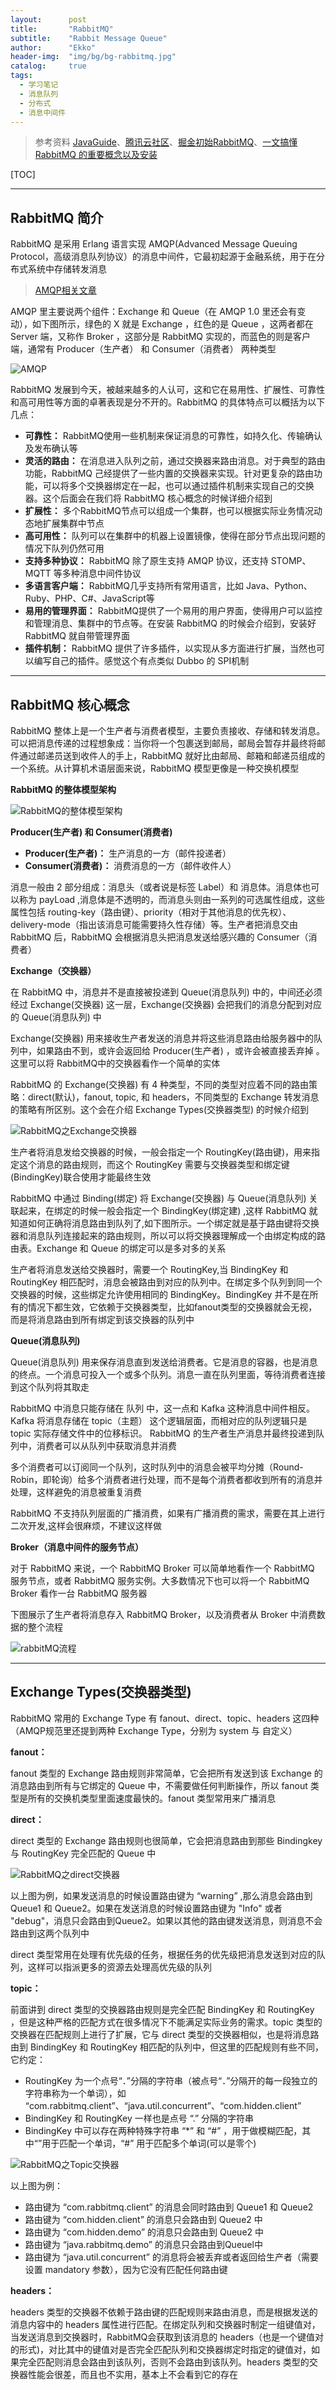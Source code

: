 ```yaml
---
layout:      post
title:       "RabbitMQ"
subtitle:    "Rabbit Message Queue"
author:      "Ekko"
header-img:  "img/bg/bg-rabbitmq.jpg"
catalog:     true
tags:
  - 学习笔记
  - 消息队列
  - 分布式
  - 消息中间件
---
```


> 参考资料 [JavaGuide](https://github.com/Snailclimb/JavaGuide/blob/master/docs/system-design/data-communication/rabbitmq.md)、[腾讯云社区](https://cloud.tencent.com/developer/article/1578104)、[掘金初始RabbitMQ](https://juejin.im/post/6844903975360135176)、[一文搞懂 RabbitMQ 的重要概念以及安装](https://cloud.tencent.com/developer/news/372423)

[TOC]

---

## RabbitMQ 简介

RabbitMQ 是采用 Erlang 语言实现 AMQP(Advanced Message Queuing Protocol，高级消息队列协议）的消息中间件，它最初起源于金融系统，用于在分布式系统中存储转发消息

> [AMQP相关文章](https://zxnchupg.github.io/2020/08/19/%E6%B6%88%E6%81%AF%E9%98%9F%E5%88%97/)

AMQP 里主要说两个组件：Exchange 和 Queue（在 AMQP 1.0 里还会有变动），如下图所示，绿色的 X 就是  Exchange ，红色的是 Queue ，这两者都在 Server 端，又称作 Broker ，这部分是 RabbitMQ  实现的，而蓝色的则是客户端，通常有 Producer（生产者） 和 Consumer（消费者） 两种类型

![AMQP](https://gitee.com/zxNchuPG/blogimage/raw/master/img/AMQP.png)

RabbitMQ 发展到今天，被越来越多的人认可，这和它在易用性、扩展性、可靠性和高可用性等方面的卓著表现是分不开的。RabbitMQ 的具体特点可以概括为以下几点：

- **可靠性：** RabbitMQ使用一些机制来保证消息的可靠性，如持久化、传输确认及发布确认等
- **灵活的路由：** 在消息进入队列之前，通过交换器来路由消息。对于典型的路由功能，RabbitMQ 己经提供了一些内置的交换器来实现。针对更复杂的路由功能，可以将多个交换器绑定在一起，也可以通过插件机制来实现自己的交换器。这个后面会在我们将 RabbitMQ 核心概念的时候详细介绍到
- **扩展性：** 多个RabbitMQ节点可以组成一个集群，也可以根据实际业务情况动态地扩展集群中节点
- **高可用性：** 队列可以在集群中的机器上设置镜像，使得在部分节点出现问题的情况下队列仍然可用
- **支持多种协议：** RabbitMQ 除了原生支持 AMQP 协议，还支持 STOMP、MQTT 等多种消息中间件协议
- **多语言客户端：** RabbitMQ几乎支持所有常用语言，比如 Java、Python、Ruby、PHP、C#、JavaScript等
- **易用的管理界面：** RabbitMQ提供了一个易用的用户界面，使得用户可以监控和管理消息、集群中的节点等。在安装 RabbitMQ 的时候会介绍到，安装好 RabbitMQ 就自带管理界面
- **插件机制：** RabbitMQ 提供了许多插件，以实现从多方面进行扩展，当然也可以编写自己的插件。感觉这个有点类似 Dubbo 的 SPI机制

---

## RabbitMQ 核心概念

RabbitMQ 整体上是一个生产者与消费者模型，主要负责接收、存储和转发消息。可以把消息传递的过程想象成：当你将一个包裹送到邮局，邮局会暂存并最终将邮件通过邮递员送到收件人的手上，RabbitMQ 就好比由邮局、邮箱和邮递员组成的一个系统。从计算机术语层面来说，RabbitMQ 模型更像是一种交换机模型

**RabbitMQ 的整体模型架构**

![RabbitMQ的整体模型架构](https://gitee.com/zxNchuPG/blogimage/raw/master/img/RabbitMQ%E7%9A%84%E6%95%B4%E4%BD%93%E6%A8%A1%E5%9E%8B%E6%9E%B6%E6%9E%84.jpg)

**Producer(生产者) 和 Consumer(消费者)**

- **Producer(生产者)：** 生产消息的一方（邮件投递者）
- **Consumer(消费者)：** 消费消息的一方（邮件收件人）

消息一般由 2 部分组成：消息头（或者说是标签 Label）和 消息体。消息体也可以称为 payLoad ,消息体是不透明的，而消息头则由一系列的可选属性组成，这些属性包括 routing-key（路由键）、priority（相对于其他消息的优先权）、delivery-mode（指出该消息可能需要持久性存储）等。生产者把消息交由 RabbitMQ 后，RabbitMQ 会根据消息头把消息发送给感兴趣的 Consumer（消费者）

**Exchange（交换器）**

在 RabbitMQ 中，消息并不是直接被投递到 Queue(消息队列) 中的，中间还必须经过 Exchange(交换器) 这一层，Exchange(交换器) 会把我们的消息分配到对应的 Queue(消息队列) 中

Exchange(交换器) 用来接收生产者发送的消息并将这些消息路由给服务器中的队列中，如果路由不到，或许会返回给 Producer(生产者) ，或许会被直接丢弃掉 。这里可以将 RabbitMQ中的交换器看作一个简单的实体

RabbitMQ 的 Exchange(交换器) 有 4 种类型，不同的类型对应着不同的路由策略：direct(默认)，fanout, topic, 和 headers，不同类型的 Exchange 转发消息的策略有所区别。这个会在介绍 Exchange Types(交换器类型) 的时候介绍到

![RabbitMQ之Exchange交换器](https://gitee.com/zxNchuPG/blogimage/raw/master/img/RabbitMQ%E4%B9%8BExchange%E4%BA%A4%E6%8D%A2%E5%99%A8.jpg)

生产者将消息发给交换器的时候，一般会指定一个 RoutingKey(路由键)，用来指定这个消息的路由规则，而这个 RoutingKey 需要与交换器类型和绑定键(BindingKey)联合使用才能最终生效

RabbitMQ 中通过 Binding(绑定) 将 Exchange(交换器) 与 Queue(消息队列) 关联起来，在绑定的时候一般会指定一个 BindingKey(绑定建) ,这样 RabbitMQ 就知道如何正确将消息路由到队列了,如下图所示。一个绑定就是基于路由键将交换器和消息队列连接起来的路由规则，所以可以将交换器理解成一个由绑定构成的路由表。Exchange 和 Queue 的绑定可以是多对多的关系

生产者将消息发送给交换器时，需要一个 RoutingKey,当 BindingKey 和 RoutingKey 相匹配时，消息会被路由到对应的队列中。在绑定多个队列到同一个交换器的时候，这些绑定允许使用相同的 BindingKey。BindingKey 并不是在所有的情况下都生效，它依赖于交换器类型，比如fanout类型的交换器就会无视，而是将消息路由到所有绑定到该交换器的队列中

**Queue(消息队列)**

Queue(消息队列) 用来保存消息直到发送给消费者。它是消息的容器，也是消息的终点。一个消息可投入一个或多个队列。消息一直在队列里面，等待消费者连接到这个队列将其取走

RabbitMQ 中消息只能存储在 队列 中，这一点和 Kafka 这种消息中间件相反。Kafka 将消息存储在 topic（主题） 这个逻辑层面，而相对应的队列逻辑只是 topic 实际存储文件中的位移标识。 RabbitMQ 的生产者生产消息并最终投递到队列中，消费者可以从队列中获取消息并消费

多个消费者可以订阅同一个队列，这时队列中的消息会被平均分摊（Round-Robin，即轮询）给多个消费者进行处理，而不是每个消费者都收到所有的消息并处理，这样避免的消息被重复消费

RabbitMQ 不支持队列层面的广播消费，如果有广播消费的需求，需要在其上进行二次开发,这样会很麻烦，不建议这样做

**Broker（消息中间件的服务节点）**

对于 RabbitMQ 来说，一个 RabbitMQ Broker 可以简单地看作一个 RabbitMQ 服务节点，或者 RabbitMQ 服务实例。大多数情况下也可以将一个 RabbitMQ Broker 看作一台 RabbitMQ 服务器

下图展示了生产者将消息存入 RabbitMQ Broker，以及消费者从 Broker 中消费数据的整个流程

![rabbitMQ流程](https://gitee.com/zxNchuPG/blogimage/raw/master/img/rabbitMQ%E6%B5%81%E7%A8%8B.jpg)

---

## Exchange Types(交换器类型)

RabbitMQ 常用的 Exchange Type 有 fanout、direct、topic、headers 这四种（AMQP规范里还提到两种 Exchange Type，分别为 system 与 自定义）

**fanout：**

fanout 类型的 Exchange 路由规则非常简单，它会把所有发送到该 Exchange 的消息路由到所有与它绑定的 Queue 中，不需要做任何判断操作，所以 fanout 类型是所有的交换机类型里面速度最快的。fanout 类型常用来广播消息

**direct：**

direct 类型的 Exchange 路由规则也很简单，它会把消息路由到那些 Bindingkey 与 RoutingKey 完全匹配的 Queue 中

![RabbitMQ之direct交换器](https://gitee.com/zxNchuPG/blogimage/raw/master/img/RabbitMQ%E4%B9%8Bdirect%E4%BA%A4%E6%8D%A2%E5%99%A8.jpg)

以上图为例，如果发送消息的时候设置路由键为 “warning” ,那么消息会路由到 Queue1 和 Queue2。如果在发送消息的时候设置路由键为 "Info" 或者 "debug"，消息只会路由到Queue2。如果以其他的路由键发送消息，则消息不会路由到这两个队列中

direct 类型常用在处理有优先级的任务，根据任务的优先级把消息发送到对应的队列，这样可以指派更多的资源去处理高优先级的队列

**topic：**

前面讲到 direct 类型的交换器路由规则是完全匹配 BindingKey 和 RoutingKey ，但是这种严格的匹配方式在很多情况下不能满足实际业务的需求。topic 类型的交换器在匹配规则上进行了扩展，它与 direct 类型的交换器相似，也是将消息路由到 BindingKey 和 RoutingKey 相匹配的队列中，但这里的匹配规则有些不同，它约定：

- RoutingKey 为一个点号“．”分隔的字符串（被点号“．”分隔开的每一段独立的字符串称为一个单词），如 “com.rabbitmq.client”、“java.util.concurrent”、“com.hidden.client”
- BindingKey 和 RoutingKey 一样也是点号 “.” 分隔的字符串
- BindingKey 中可以存在两种特殊字符串 “*” 和 “#” ，用于做模糊匹配，其中“”用于匹配一个单词，“#” 用于匹配多个单词(可以是零个)

![RabbitMQ之Topic交换器](https://gitee.com/zxNchuPG/blogimage/raw/master/img/RabbitMQ%E4%B9%8BTopic%E4%BA%A4%E6%8D%A2%E5%99%A8.jpg)

以上图为例：
- 路由键为 “com.rabbitmq.client” 的消息会同时路由到 Queue1 和 Queue2
- 路由键为 “com.hidden.client” 的消息只会路由到 Queue2 中
- 路由键为 “com.hidden.demo” 的消息只会路由到 Queue2 中
- 路由键为 “java.rabbitmq.demo” 的消息只会路由到Queuel中
- 路由键为 “java.util.concurrent” 的消息将会被丢弃或者返回给生产者（需要设置 mandatory 参数），因为它没有匹配任何路由键

**headers：**

headers 类型的交换器不依赖于路由键的匹配规则来路由消息，而是根据发送的消息内容中的 headers 属性进行匹配。在绑定队列和交换器时制定一组键值对，当发送消息到交换器时，RabbitMQ会获取到该消息的 headers（也是一个键值对的形式)，对比其中的键值对是否完全匹配队列和交换器绑定时指定的键值对，如果完全匹配则消息会路由到该队列，否则不会路由到该队列。headers 类型的交换器性能会很差，而且也不实用，基本上不会看到它的存在


